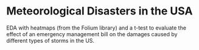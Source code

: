 # Meteorological Disasters in the USA
EDA with heatmaps (from the Folium library) and a t-test to evaluate the effect of an emergency management bill on the damages caused by different types of storms in the US.
